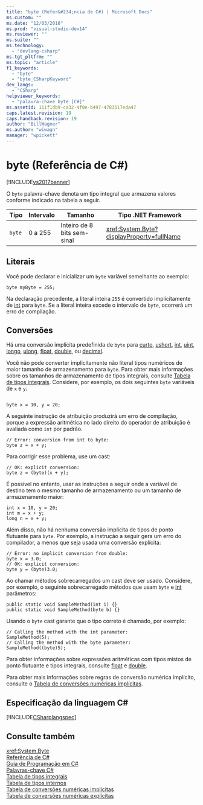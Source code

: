 ```yaml
---
title: "byte (Refer&#234;ncia de C#) | Microsoft Docs"
ms.custom: ""
ms.date: "12/03/2016"
ms.prod: "visual-studio-dev14"
ms.reviewer: ""
ms.suite: ""
ms.technology: 
  - "devlang-csharp"
ms.tgt_pltfrm: ""
ms.topic: "article"
f1_keywords: 
  - "byte"
  - "byte_CSharpKeyword"
dev_langs: 
  - "CSharp"
helpviewer_keywords: 
  - "palavra-chave byte [C#]"
ms.assetid: 111f1db9-ca32-4f0e-b497-4783517eda47
caps.latest.revision: 19
caps.handback.revision: 19
author: "BillWagner"
ms.author: "wiwagn"
manager: "wpickett"
---
```

# byte (Refer&#234;ncia de C#)
[!INCLUDE[vs2017banner](../../../csharp/includes/vs2017banner.md)]

O `byte` palavra\-chave denota um tipo integral que armazena valores conforme indicado na tabela a seguir.  
  
|Tipo|Intervalo|Tamanho|Tipo .NET Framework|  
|----------|---------------|-------------|-------------------------|  
|`byte`|0 a 255|Inteiro de 8 bits sem\-sinal|<xref:System.Byte?displayProperty=fullName>|  
  
## Literais  
 Você pode declarar e inicializar um `byte` variável semelhante ao exemplo:  
  
```  
byte myByte = 255;  
```  
  
 Na declaração precedente, a literal inteira `255` é convertido implicitamente de  [int](../../../csharp/language-reference/keywords/int.md) para `byte`.  Se a literal inteira excede o intervalo de `byte`, ocorrerá um erro de compilação.  
  
## Conversões  
 Há uma conversão implícita predefinida de `byte` para  [curto](../../../csharp/language-reference/keywords/short.md),  [ushort](../../../csharp/language-reference/keywords/ushort.md),  [int](../../../csharp/language-reference/keywords/int.md),  [uint](../../../csharp/language-reference/keywords/uint.md),  [longo](../../../csharp/language-reference/keywords/long.md),  [ulong](../../../csharp/language-reference/keywords/ulong.md),  [float](../../../csharp/language-reference/keywords/float.md),  [double](../../../csharp/language-reference/keywords/double.md), ou  [decimal](../../../csharp/language-reference/keywords/decimal.md).  
  
 Você não pode converter implicitamente não literal tipos numéricos de maior tamanho de armazenamento para `byte`.  Para obter mais informações sobre os tamanhos de armazenamento de tipos integrais, consulte [Tabela de tipos integrais](../../../csharp/language-reference/keywords/integral-types-table.md).  Considere, por exemplo, os dois seguintes `byte` variáveis de `x` e `y`:  
  
```  
  
byte x = 10, y = 20;  
```  
  
 A seguinte instrução de atribuição produzirá um erro de compilação, porque a expressão aritmética no lado direito do operador de atribuição é avaliada como `int` por padrão.  
  
```  
// Error: conversion from int to byte:  
byte z = x + y;  
```  
  
 Para corrigir esse problema, use um cast:  
  
```  
// OK: explicit conversion:  
byte z = (byte)(x + y);  
```  
  
 É possível no entanto, usar as instruções a seguir onde a variável de destino tem o mesmo tamanho de armazenamento ou um tamanho de armazenamento maior:  
  
```  
int x = 10, y = 20;  
int m = x + y;  
long n = x + y;  
```  
  
 Além disso, não há nenhuma conversão implícita de tipos de ponto flutuante para `byte`.  Por exemplo, a instrução a seguir gera um erro do compilador, a menos que seja usada uma conversão explícita:  
  
```  
// Error: no implicit conversion from double:  
byte x = 3.0;   
// OK: explicit conversion:  
byte y = (byte)3.0;  
```  
  
 Ao chamar métodos sobrecarregados um cast deve ser usado.  Considere, por exemplo, o seguinte sobrecarregado métodos que usam `byte` e  [int](../../../csharp/language-reference/keywords/int.md) parâmetros:  
  
```  
public static void SampleMethod(int i) {}  
public static void SampleMethod(byte b) {}  
```  
  
 Usando o `byte` cast garante que o tipo correto é chamado, por exemplo:  
  
```  
// Calling the method with the int parameter:  
SampleMethod(5);  
// Calling the method with the byte parameter:  
SampleMethod((byte)5);  
```  
  
 Para obter informações sobre expressões aritméticas com tipos mistos de ponto flutuante e tipos integrais, consulte  [float](../../../csharp/language-reference/keywords/float.md) e  [double](../../../csharp/language-reference/keywords/double.md).  
  
 Para obter mais informações sobre regras de conversão numérica implícito, consulte o [Tabela de conversões numéricas implícitas](../../../csharp/language-reference/keywords/implicit-numeric-conversions-table.md).  
  
## Especificação da linguagem C\#  
 [!INCLUDE[CSharplangspec](../../../csharp/language-reference/keywords/includes/csharplangspec_md.md)]  
  
## Consulte também  
 <xref:System.Byte>   
 [Referência de C\#](../../../csharp/language-reference/index.md)   
 [Guia de Programação em C\#](../../../csharp/programming-guide/index.md)   
 [Palavras\-chave C\#](../../../csharp/language-reference/keywords/index.md)   
 [Tabela de tipos integrais](../../../csharp/language-reference/keywords/integral-types-table.md)   
 [Tabela de tipos internos](../../../csharp/language-reference/keywords/built-in-types-table.md)   
 [Tabela de conversões numéricas implícitas](../../../csharp/language-reference/keywords/implicit-numeric-conversions-table.md)   
 [Tabela de conversões numéricas explícitas](../../../csharp/language-reference/keywords/explicit-numeric-conversions-table.md)